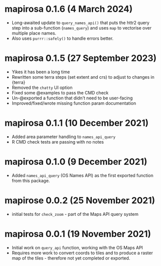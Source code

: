 # mapirosa 0.1.6 (4 March 2024)

* Long-awaited update to `query_names_api()` that puts the httr2 query step into a sub-function (`names_query`) and uses `map` to vectorise over multiple place names.
* Also uses `purrr::safely()` to handle errors better.

# mapirosa 0.1.5 (27 September 2023)

* Yikes it has been a long time
* Rewritten some terra steps (set extent and crs) to adjust to changes in {terra}
* Removed the `chatty` UI option
* Fixed some @examples to pass the CMD check
* Un-@exported a function that didn't need to be user-facing
* Improved/fixed/wrote missing function param documentation

# mapirosa 0.1.1 (10 December 2021)

* Added area parameter handling to `names_api_query`
* R CMD check tests are passing with no notes

# mapirosa 0.1.0 (9 December 2021)

* Added `names_api_query` (OS Names API) as the first exported function from this package.

# mapirose 0.0.2 (25 November 2021)

* initial tests for `check_zoom` - part of the Maps API query system

# mapirosa 0.0.1 (19 November 2021)

* Initial work on `query_api` function, working with the OS Maps API
* Requires more work to convert coords to tiles and to produce a raster map of the tiles - therefore not yet completed or exported.
